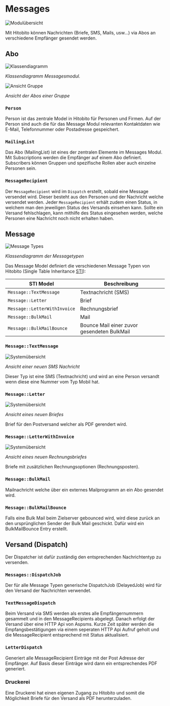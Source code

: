 # Messages

![Modulübersicht](_diagrams/messages-overview.svg)

Mit Hitobito können Nachrichten (Briefe, SMS, Mails, usw...) via Abos an verschiedene Empfänger gesendet werden.

## Abo
![Klassendiagramm](_diagrams/messages-abo.svg)

_Klassendiagramm Messagesmodul._

![Ansicht Gruppe](_diagrams/screenshots/mailing-lists.png)

_Ansicht der Abos einer Gruppe_

### `Person`
Person ist das zentrale Model in Hitobito für Personen und Firmen. Auf der Person sind auch die für das Message Modul relevanten Kontaktdaten wie E-Mail, Telefonnummer oder Postadresse gespeichert.

### `MailingList`
Das Abo (MailingList) ist eines der zentralen Elemente im Messages Modul. Mit Subscriptions werden die Empfänger auf einem Abo definiert. Subscribers können Gruppen und spezifische Rollen aber auch einzelne Personen sein.


### `MessageRecipient`
Der `MessageRecipient` wird im `Dispatch` erstellt, sobald eine Message versendet wird. Dieser besteht aus den Personen und der Nachricht welche versendet werden. Jeder `MessageRecipient` erhält zudem einen Status, in welchem man den jeweiligen Status des Versands einsehen kann. Sollte ein Versand fehlschlagen, kann mithilfe des Status eingesehen werden, welche Personen eine Nachricht noch nicht erhalten haben.

## Message
![Message Types](_diagrams/messages.svg)

_Klassendiagramm der Messagetypen_

Das Message Model definiert die verschiedenen Message Typen von Hitobito (Single Table Inheritance [STI](https://api.rubyonrails.org/classes/ActiveRecord/Inheritance.html)):

| STI Model              | Beschreibung |
|------------------------|-------------------|
| `Message::TextMessage` | Textnachricht (SMS) |         
| `Message::Letter`      | Brief |         
| `Message::LetterWithInvoice` | Rechnungsbrief |         
| `Message::BulkMail` | Mail |         
| `Message::BulkMailBounce` | Bounce Mail einer zuvor gesendeten BulkMail |         

### `Message::TextMessage`
![Systemübersicht](_diagrams/screenshots/text-message.png)

_Ansicht einer neuen SMS Nachricht_

Dieser Typ ist eine SMS (Textnachricht) und wird an eine Person versandt wenn diese eine Nummer vom Typ Mobil hat.

### `Message::Letter`
![Systemübersicht](_diagrams/screenshots/letter.png)

_Ansicht eines neuen Briefes_

Brief für den Postversand welcher als PDF gerendert wird.

### `Message::LetterWithInvoice`
![Systemübersicht](_diagrams/screenshots/letter-with-invoice.png)

_Ansicht eines neuen Rechnungsbriefes_

Briefe mit zusätzlichen Rechnungsoptionen (Rechnungsposten).

### `Message::BulkMail`
Mailnachricht welche über ein externes Mailprogramm an ein Abo gesendet wird.

### `Message::BulkMailBounce`
Falls eine Bulk Mail beim Zielserver gebounced wird, wird diese zurück an den ursprünglichen Sender der Bulk Mail geschickt. Dafür wird ein BulkMailBounce Entry erstellt.

## Versand (Dispatch)
Der Dispatcher ist dafür zuständig den entsprechenden Nachrichtentyp zu versenden.

### `Messages::DispatchJob`
Der für alle Message Typen generische DispatchJob (DelayedJob) wird für den Versand der Nachrichten verwendet.

### `TextMessageDispatch`
Beim Versand via SMS werden als erstes alle Empfängernummern gesammelt und in den MessageRecipients abgelegt. Danach erfolgt der Versand über eine HTTP Api von Aspsms. Kurze Zeit später werden die Empfangsbestätigungen via einem seperaten HTTP Api Aufruf geholt und die MessageRecipient entsprechend mit Status aktualisiert.

### `LetterDispatch`
Generiert alle MessageRecipient Einträge mit der Post Adresse der Empfänger. Auf Basis dieser Einträge wird dann ein entsprechendes PDF generiert.

### Druckerei
Eine Druckerei hat einen eigenen Zugang zu Hitobito und somit die Möglichkeit Briefe für den Versand als PDF herunterzuladen.
